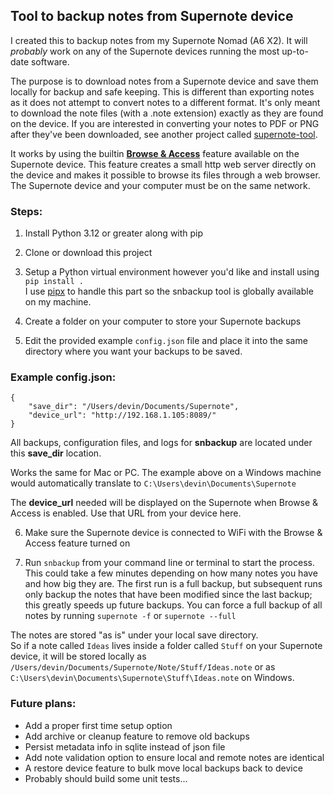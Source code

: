 ## Tool to backup notes from Supernote device

I created this to backup notes from my Supernote Nomad (A6 X2). It will *probably* work on any of the Supernote devices running the most up-to-date software.

The purpose is to download notes from a Supernote device and save them locally for backup and safe keeping. This is different than exporting notes as it does not attempt to convert notes to a different format. It's only meant to download the note files (with a .note extension) exactly as they are found on the device. If you are interested in converting your notes to PDF or PNG after they've been downloaded, see another project called [supernote-tool](https://github.com/jya-dev/supernote-tool).

It works by using the builtin [**Browse & Access**](https://support.supernote.com/en_US/Tools-Features/wi-fi-transfer) feature available on the Supernote device. This feature creates a small http web server directly on the device and makes it possible to browse its files through a web browser. The Supernote device and your computer must be on the same network.

### Steps:

1. Install Python 3.12 or greater along with pip

2. Clone or download this project

3. Setup a Python virtual environment however you'd like and install using `pip install .`  
I use [pipx](https://github.com/pypa/pipx) to handle this part so the snbackup tool is globally available on my machine.

4. Create a folder on your computer to store your Supernote backups

5. Edit the provided example `config.json` file and place it into the same directory where you want your backups to be saved.

### Example config.json:
```
{
    "save_dir": "/Users/devin/Documents/Supernote",
    "device_url": "http://192.168.1.105:8089/"
}
```

All backups, configuration files, and logs for **snbackup** are located under this **save_dir** location.  

Works the same for Mac or PC. The example above on a Windows machine would automatically translate to `C:\Users\devin\Documents\Supernote`

The **device_url** needed will be displayed on the Supernote when Browse & Access is enabled. Use that URL from your device here.

6. Make sure the Supernote device is connected to WiFi with the Browse & Access feature turned on

7. Run `snbackup` from your command line or terminal to start the process. This could take a few minutes depending on how many notes you have and how big they are. The first run is a full backup, but subsequent runs only backup the notes that have been modified since the last backup; this greatly speeds up future backups. You can force a full backup of all notes by running `supernote -f` or `supernote --full`

The notes are stored "as is" under your local save directory.  
So if a note called `Ideas` lives inside a folder called `Stuff` on your Supernote device, it will be stored locally as `/Users/devin/Documents/Supernote/Note/Stuff/Ideas.note` or as `C:\Users\devin\Documents\Supernote\Stuff\Ideas.note` on Windows.
  

### Future plans:
- Add a proper first time setup option
- Add archive or cleanup feature to remove old backups
- Persist metadata info in sqlite instead of json file
- Add note validation option to ensure local and remote notes are identical
- A restore device feature to bulk move local backups back to device
- Probably should build some unit tests...
